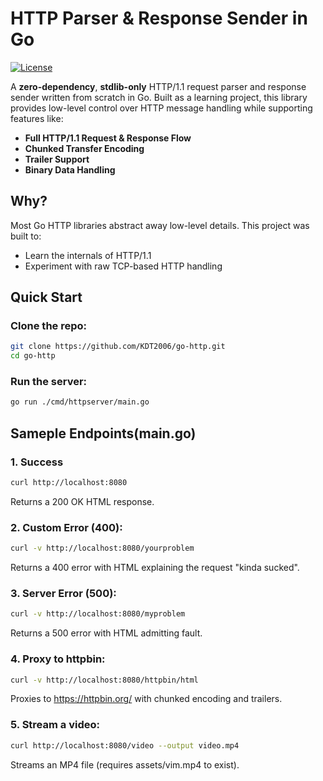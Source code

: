 # HTTP Parser & Response Sender in Go
  
[![License](https://img.shields.io/badge/license-MIT-blue.svg)](LICENSE)

A **zero-dependency**, **stdlib-only** HTTP/1.1 request parser and response sender written from scratch in Go. Built as a learning project, this library provides low-level control over HTTP message handling while supporting features like:

- **Full HTTP/1.1 Request & Response Flow**  
- **Chunked Transfer Encoding**  
- **Trailer Support**  
- **Binary Data Handling**

## **Why?**

Most Go HTTP libraries abstract away low-level details. This project was built to:

- Learn the internals of HTTP/1.1
- Experiment with raw TCP-based HTTP handling

## **Quick Start**

### Clone the repo:

```bash
git clone https://github.com/KDT2006/go-http.git
cd go-http
```

### Run the server:

```bash
go run ./cmd/httpserver/main.go
```

## **Sameple Endpoints(main.go)**

### 1. Success

```bash
curl http://localhost:8080
```
Returns a 200 OK HTML response.

### 2. Custom Error (400):

```bash
curl -v http://localhost:8080/yourproblem
```
Returns a 400 error with HTML explaining the request "kinda sucked".

### 3. Server Error (500):

```bash
curl -v http://localhost:8080/myproblem
```
Returns a 500 error with HTML admitting fault.

### 4. Proxy to httpbin:

```bash
curl -v http://localhost:8080/httpbin/html
```
Proxies to https://httpbin.org/ with chunked encoding and trailers.

### 5. Stream a video: 

```bash
curl http://localhost:8080/video --output video.mp4
```
Streams an MP4 file (requires assets/vim.mp4 to exist).